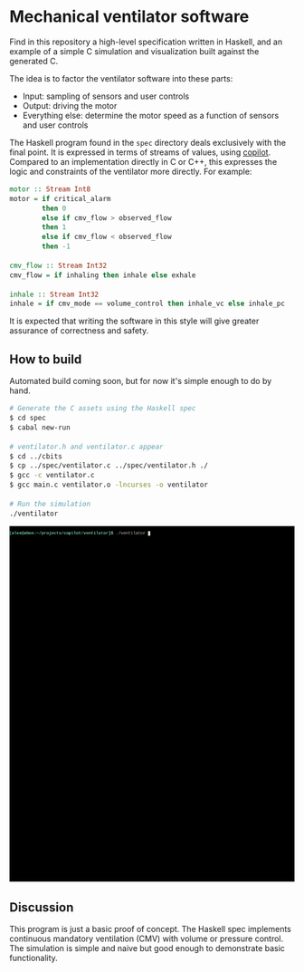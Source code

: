 # Mechanical ventilator software

Find in this repository a high-level specification written in Haskell, and an
example of a simple C simulation and visualization built against the generated
C.

The idea is to factor the ventilator software into these parts:

- Input: sampling of sensors and user controls
- Output: driving the motor
- Everything else: determine the motor speed as a function of sensors and
  user controls

The Haskell program found in the `spec` directory deals exclusively with the
final point. It is expressed in terms of streams of values, using
[copilot](https://copilot-language.github.io/). Compared to an implementation
directly in C or C++, this expresses the logic and constraints of the
ventilator more directly. For example:

```Haskell
motor :: Stream Int8
motor = if critical_alarm
        then 0
        else if cmv_flow > observed_flow
        then 1
        else if cmv_flow < observed_flow
        then -1

cmv_flow :: Stream Int32
cmv_flow = if inhaling then inhale else exhale

inhale :: Stream Int32
inhale = if cmv_mode == volume_control then inhale_vc else inhale_pc
```

It is expected that writing the software in this style will give greater
assurance of correctness and safety.

## How to build

Automated build coming soon, but for now it's simple enough to do by hand.

```sh
# Generate the C assets using the Haskell spec
$ cd spec
$ cabal new-run

# ventilator.h and ventilator.c appear
$ cd ../cbits
$ cp ../spec/ventilator.c ../spec/ventilator.h ./
$ gcc -c ventilator.c
$ gcc main.c ventilator.o -lncurses -o ventilator

# Run the simulation
./ventilator
```

![demo](demo.gif)

## Discussion

This program is just a basic proof of concept. The Haskell spec implements
continuous mandatory ventilation (CMV) with volume or pressure control. The
simulation is simple and naive but good enough to demonstrate basic
functionality.
